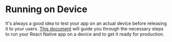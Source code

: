 # Running on Device

It's always a good idea to test your app on an actual device before releasing it to your users. [This document](https://reactnative.dev/docs/running-on-device) will guide you through the necessary steps to run your React Native app on a device and to get it ready for production.